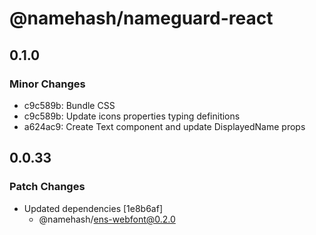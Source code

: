 # @namehash/nameguard-react

## 0.1.0

### Minor Changes

- c9c589b: Bundle CSS
- c9c589b: Update icons properties typing definitions
- a624ac9: Create Text component and update DisplayedName props

## 0.0.33

### Patch Changes

- Updated dependencies [1e8b6af]
  - @namehash/ens-webfont@0.2.0
